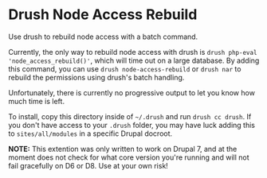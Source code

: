 # Drush Node Access Rebuild

Use drush to rebuild node access with a batch command.

Currently, the only way to rebuild node access with drush is `drush php-eval 'node_access_rebuild()'`, 
which will time out on a large database. By adding this command, you can use `drush node-access-rebuild` 
or `drush nar` to rebuild the permissions using drush's batch handling.

Unfortunately, there is currently no progressive output to let you know how much time is left.

To install, copy this directory inside of `~/.drush` and run `drush cc drush`. If you don't have access
to your `.drush` folder, you may have luck adding this to `sites/all/modules` in a specific Drupal docroot.

**NOTE:** This extention was only written to work on Drupal 7, and at the moment does not check for what core version you're running and will not fail gracefully on D6 or D8. Use at your own risk!
